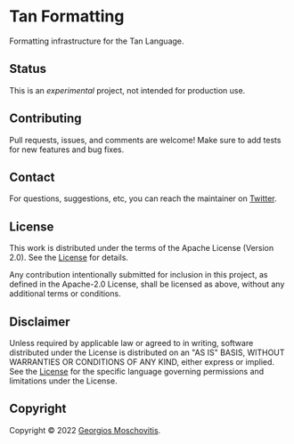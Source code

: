 # Tan Formatting

Formatting infrastructure for the Tan Language.

## Status

This is an _experimental_ project, not intended for production use.

## Contributing

Pull requests, issues, and comments are welcome! Make sure to add tests for new
features and bug fixes.

## Contact

For questions, suggestions, etc, you can reach the maintainer on
[Twitter](https://twitter.com/gmosx).

## License

This work is distributed under the terms of the Apache License (Version 2.0).
See the [License](LICENSE.txt) for details.

Any contribution intentionally submitted for inclusion in this project, as
defined in the Apache-2.0 License, shall be licensed as above, without any
additional terms or conditions.

## Disclaimer

Unless required by applicable law or agreed to in writing, software
distributed under the License is distributed on an "AS IS" BASIS,
WITHOUT WARRANTIES OR CONDITIONS OF ANY KIND, either express or implied.
See the [License](LICENSE.txt) for the specific language governing permissions and
limitations under the License.

## Copyright

Copyright © 2022 [Georgios Moschovitis](https://gmosx.ninja).